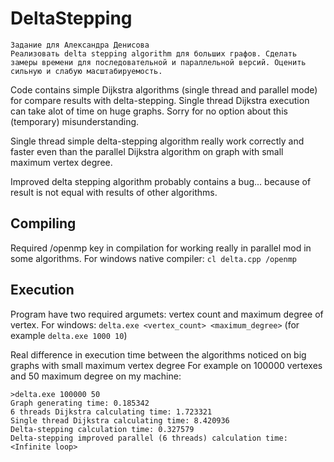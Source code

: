 # DeltaStepping

```
Задание для Александра Денисова
Реализовать delta stepping algorithm для больших графов. Сделать замеры времени для последовательной и параллельной версий. Оценить сильную и слабую масштабируемость.
```

Code contains simple Dijkstra algorithms (single thread and parallel mode) for compare results with delta-stepping. Single thread Dijkstra execution can take alot of time on huge graphs. Sorry for no option about this (temporary) misunderstanding.

Single thread simple delta-stepping algorithm really work correctly and faster even than the parallel Dijkstra algorithm on graph with small maximum vertex degree.

Improved delta stepping algorithm probably contains a bug... because of result is not equal with results of other algorithms.

## Compiling
Required /openmp key in compilation for working really in parallel mod in some algorithms.
For windows native compiler: ```cl delta.cpp /openmp```

## Execution
Program have two required argumets: vertex count and maximum degree of vertex.
For windows: ```delta.exe <vertex_count> <maximum_degree>``` (for example ```delta.exe 1000 10```)

Real difference in execution time between the algorithms noticed on big graphs with small maximum vertex degree 
For example on 100000 vertexes and 50 maximum degree on my machine:
```
>delta.exe 100000 50
Graph generating time: 0.185342
6 threads Dijkstra calculating time: 1.723321
Single thread Dijkstra calculating time: 8.420936
Delta-stepping calculation time: 0.327579
Delta-stepping improved parallel (6 threads) calculation time: <Infinite loop>
```
